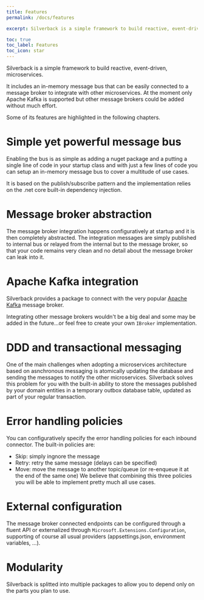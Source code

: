 ```yaml
---
title: Features
permalink: /docs/features

excerpt: Silverback is a simple framework to build reactive, event-driven, microservices.

toc: true
toc_label: Features
toc_icon: star
---
```


Silverback is a simple framework to build reactive, event-driven, microservices.

It includes an in-memory message bus that can be easily connected to a message broker to integrate with other microservices. At the moment only Apache Kafka is supported but other message brokers could be added without much effort.

Some of its features are highlighted in the following chapters.

# Simple yet powerful message bus

Enabling the bus is as simple as adding a nuget package and a putting a single line of code in your startup class and with just a few lines of code you can setup an in-memory message bus to cover a multitude of use cases.

It is based on the publish/subscribe pattern and the implementation relies on the .net core built-in dependency injection.

# Message broker abstraction

The message broker integration happens configuratively at startup and it is then completely abstracted. The integration messages are simply published to internal bus or relayed from the internal but to the message broker, so that your code remains very clean and no detail about the message broker can leak into it. 

# Apache Kafka integration

Silverback provides a package to connect with the very popular [Apache Kafka](https://kafka.apache.org/) message broker.

Integrating other message brokers wouldn't be a big deal and some may be added in the future...or feel free to create your own `IBroker` implementation.

# DDD and transactional messaging

One of the main challenges when adopting a microservices architecture based on asnchronous messaging is atomically updating the database and sending the messages to notify the other microservices. Silverback solves this problem for you with the built-in ability to store the messages published by your domain entities in a temporary outbox database table, updated as part of your regular transaction.

# Error handling policies

You can configuratively specify the error handling policies for each inbound connector. The built-in policies are:
* Skip: simply ingnore the message
* Retry: retry the same message (delays can be specified)
* Move: move the message to another topic/queue (or re-enqueue it at the end of the same one)
We believe that combining this three policies you will be able to implement pretty much all use cases.

# External configuration

The message broker connected endpoints can be configured through a fluent API or externalized through `Microsoft.Extensions.Configuration`, supporting of course all usual providers (appsettings.json, environment variables, ...).

# Modularity

Silverback is splitted into multiple packages to allow you to depend only on the parts you plan to use.